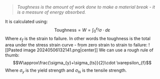 >*Toughness is the amount of work done to make a material break - it is a measure of energy absorbed.*

It is calculated using:
$$\text{Toughness}=W=\int_{0}^{\varepsilon_{f}}\sigma\cdot d\varepsilon$$
Where $\varepsilon_{f}$ is the strain to failure. 
In other words the toughness is the total area under the stress strain curve - from zero strain to strain to failure:
![[Pasted image 20240506132141.png|center]]
We can use a rough rule of thumb:
$$W\approx\frac{\sigma_{y}+\sigma_{ts}}{2}\cdot \varepsilon_{f}$$
Where $\sigma_y$ is the yield strength and $\sigma_{ts}$ is the tensile strength.  